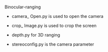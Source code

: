  
Binocular-ranging

 - camera_ Open.py is used to open the camera

 - crop_ Image.py is used to crop the screen

 - depth.py for 3D ranging

 - stereoconfig.py is the camera parameter
 
 
